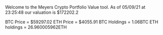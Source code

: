 Welcome to the Meyers Crypto Portfolio Value tool. 
As of 05/09/21 at 23:25:48 our valuation is $172202.2 

BTC Price = $59297.02
 ETH Price = $4055.91
BTC Holdings = 1.06BTC
 ETH holdings = 26.960005962ETH 
